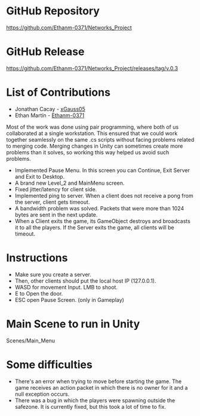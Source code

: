 # GitHub Repository
https://github.com/Ethanm-0371/Networks_Project

# GitHub Release
https://github.com/Ethanm-0371/Networks_Project/releases/tag/v.0.3

# List of Contributions

- Jonathan Cacay - [xGauss05](https://github.com/xGauss05)
- Ethan Martín - [Ethanm-0371](https://github.com/Ethanm-0371)
  
Most of the work was done using pair programming, where both of us collaborated at a single workstation. This ensured that we could work together seamlessly on the same .cs scripts without facing problems related to merging code. Merging changes in Unity can sometimes create more problems than it solves, so working this way helped us avoid such problems.

- Implemented Pause Menu. In this screen you can Continue, Exit Server and Exit to Desktop.
- A brand new Level_2 and MainMenu screen.
- Fixed jitter/latency for client side.
- Implemented ping to server. When a client does not receive a pong from the server, client gets timeout.
- A bandwidth problem was solved. Packets that were more than 1024 bytes are sent in the next update.
- When a Client exits the game, its GameObject destroys and broadcasts it to all the players. If the Server exits the game, all clients will be timeout.

# Instructions
- Make sure you create a server.
- Then, other clients should put the local host IP (127.0.0.1).
- WASD for movement Input. LMB to shoot.
- E to Open the door.
- ESC open Pause Screen. (only in Gameplay)

# Main Scene to run in Unity
Scenes/Main_Menu

# Some difficulties
- There's an error when trying to move before starting the game. The game receives an action packet in which there is no owner for it and a null exception occurs.
- There was a bug in which the players were spawning outside the safezone. It is currently fixed, but this took a lot of time to fix.



